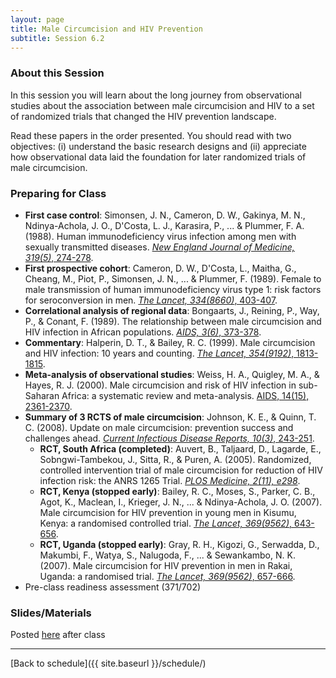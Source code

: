```yaml
---
layout: page
title: Male Circumcision and HIV Prevention
subtitle: Session 6.2
---
```


### About this Session

In this session you will learn about the long journey from observational studies about the association between male circumcision and HIV to a set of randomized trials that changed the HIV prevention landscape.

Read these papers in the order presented. You should read with two objectives: (i) understand the basic research designs and (ii) appreciate how observational data laid the foundation for later randomized trials of male circumcision.

### Preparing for Class

* **First case control**: Simonsen, J. N., Cameron, D. W., Gakinya, M. N., Ndinya-Achola, J. O., D'Costa, L. J., Karasira, P., ... & Plummer, F. A. (1988). Human immunodeficiency virus infection among men with sexually transmitted diseases. [*New England Journal of Medicine, 319(5)*, 274-278](http://www.nejm.org/doi/full/10.1056/NEJM198808043190504#t=article).
* **First prospective cohort**: Cameron, D. W., D'Costa, L., Maitha, G., Cheang, M., Piot, P., Simonsen, J. N., ... & Plummer, F. (1989). Female to male transmission of human immunodeficiency virus type 1: risk factors for seroconversion in men. [*The Lancet, 334(8660)*, 403-407](https://doi.org/10.1016/S0140-6736(89)90589-8).
* **Correlational analysis of regional data**: Bongaarts, J., Reining, P., Way, P., & Conant, F. (1989). The relationship between male circumcision and HIV infection in African populations. [*AIDS, 3(6)*, 373-378](http://ovidsp.tx.ovid.com/sp-3.24.1b/ovidweb.cgi?WebLinkFrameset=1&S=EDIHFPJKOGDDCCPGNCHKFGDCKOKKAA00&returnUrl=ovidweb.cgi%3fMain%2bSearch%2bPage%3d1%26S%3dEDIHFPJKOGDDCCPGNCHKFGDCKOKKAA00&directlink=http%3a%2f%2fovidsp.tx.ovid.com%2fovftpdfs%2fFPDDNCDCFGPGOG00%2ffs047%2fovft%2flive%2fgv039%2f00002030%2f00002030-198906000-00006.pdf&filename=The+relationship+between+male+circumcision+and+HIV+infection+in+African+populations.&link_from=S.sh.24%7c1&pdf_key=FPDDNCDCFGPGOG00&pdf_index=/fs047/ovft/live/gv039/00002030/00002030-198906000-00006&D=ovft).
* **Commentary**: Halperin, D. T., & Bailey, R. C. (1999). Male circumcision and HIV infection: 10 years and counting. [*The Lancet, 354(9192)*, 1813-1815](http://dx.doi.org/10.1016/S0140-6736(99)03421-2).
* **Meta-analysis of observational studies**: Weiss, H. A., Quigley, M. A., & Hayes, R. J. (2000). Male circumcision and risk of HIV infection in sub-Saharan Africa: a systematic review and meta-analysis. [AIDS, 14(15), 2361-2370](http://ovidsp.tx.ovid.com/sp-3.24.1b/ovidweb.cgi?WebLinkFrameset=1&S=EDIHFPJKOGDDCCPGNCHKFGDCKOKKAA00&returnUrl=ovidweb.cgi%3fMain%2bSearch%2bPage%3d1%26S%3dEDIHFPJKOGDDCCPGNCHKFGDCKOKKAA00&directlink=http%3a%2f%2fovidsp.tx.ovid.com%2fovftpdfs%2fFPDDNCDCFGPGOG00%2ffs035%2fovft%2flive%2fgv010%2f00002030%2f00002030-200010200-00018.pdf&filename=Male+circumcision+and+risk+of+HIV+infection+in+sub-Saharan+Africa%3a+a+systematic+review+and+meta-analysis.&link_from=S.sh.26%7c1&pdf_key=FPDDNCDCFGPGOG00&pdf_index=/fs035/ovft/live/gv010/00002030/00002030-200010200-00018&D=ovft).
* **Summary of 3 RCTS of male circumcision**: Johnson, K. E., & Quinn, T. C. (2008). Update on male circumcision: prevention success and challenges ahead. [*Current Infectious Disease Reports, 10(3)*, 243-251](https://www.ncbi.nlm.nih.gov/pmc/articles/PMC2711844/).
	* **RCT, South Africa (completed)**: Auvert, B., Taljaard, D., Lagarde, E., Sobngwi-Tambekou, J., Sitta, R., & Puren, A. (2005). Randomized, controlled intervention trial of male circumcision for reduction of HIV infection risk: the ANRS 1265 Trial. [*PLOS Medicine, 2(11), e298*](http://journals.plos.org/plosmedicine/article?id=10.1371/journal.pmed.0020298).
	* **RCT, Kenya (stopped early)**: Bailey, R. C., Moses, S., Parker, C. B., Agot, K., Maclean, I., Krieger, J. N., ... & Ndinya-Achola, J. O. (2007). Male circumcision for HIV prevention in young men in Kisumu, Kenya: a randomised controlled trial. [*The Lancet, 369(9562)*, 643-656](http://dx.doi.org/10.1016/S0140-6736(07)60312-2).
	* **RCT, Uganda (stopped early)**: Gray, R. H., Kigozi, G., Serwadda, D., Makumbi, F., Watya, S., Nalugoda, F., ... & Sewankambo, N. K. (2007). Male circumcision for HIV prevention in men in Rakai, Uganda: a randomised trial. [*The Lancet, 369(9562)*, 657-666](http://dx.doi.org/10.1016/S0140-6736(07)60313-4).
* Pre-class readiness assessment (371/702)

### Slides/Materials

Posted [here](https://drive.google.com/drive/folders/0Bxn_jkXZ1lxuVklQakF4MjZGSDQ?usp=sharing) after class

* * *

[Back to schedule]({{ site.baseurl }}/schedule/)